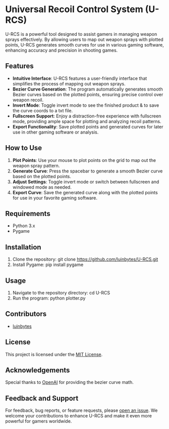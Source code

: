 # Universal Recoil Control System (U-RCS)

U-RCS is a powerful tool designed to assist gamers in managing weapon sprays effectively. By allowing users to map out weapon sprays with plotted points, U-RCS generates smooth curves for use in various gaming software, enhancing accuracy and precision in shooting games.

## Features
- **Intuitive Interface**: U-RCS features a user-friendly interface that simplifies the process of mapping out weapon sprays.
- **Bezier Curve Generation**: The program automatically generates smooth Bezier curves based on the plotted points, ensuring precise control over weapon recoil.
- **Invert Mode**: Toggle invert mode to see the finished product & to save the curve coords to a txt file.
- **Fullscreen Support**: Enjoy a distraction-free experience with fullscreen mode, providing ample space for plotting and analyzing recoil patterns.
- **Export Functionality**: Save plotted points and generated curves for later use in other gaming software or analysis.

## How to Use
1. **Plot Points**: Use your mouse to plot points on the grid to map out the weapon spray pattern.
2. **Generate Curve**: Press the spacebar to generate a smooth Bezier curve based on the plotted points.
3. **Adjust Settings**: Toggle invert mode or switch between fullscreen and windowed mode as needed.
4. **Export Curve**: Save the generated curve along with the plotted points for use in your favorite gaming software.

## Requirements
- Python 3.x
- Pygame

## Installation
1. Clone the repository: git clone https://github.com/luinbytes/U-RCS.git
2. Install Pygame: pip install pygame

## Usage
1. Navigate to the repository directory: cd U-RCS
2. Run the program: python plotter.py

## Contributors
- [luinbytes](https://github.com/luinbytes)

## License
This project is licensed under the [MIT License](LICENSE).

## Acknowledgements
Special thanks to [OpenAI](https://openai.com) for providing the bezier curve math.

## Feedback and Support
For feedback, bug reports, or feature requests, please [open an issue](https://github.com/luinbytes/U-RCS/issues). We welcome your contributions to enhance U-RCS and make it even more powerful for gamers worldwide.

